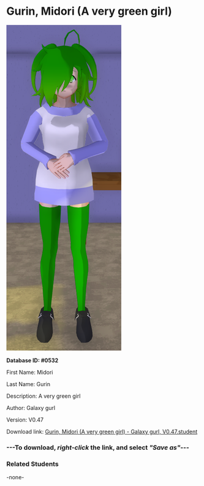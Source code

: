 # Gurin, Midori (A very green girl)

<img src="Files/Gurin, Midori (A very green girl).png" title="Gurin, Midori (A very green girl) - Galaxy gurl, V0.47">

**Database ID: #0532**

First Name: Midori

Last Name: Gurin

Description: A very green girl

Author: Galaxy gurl

Version: V0.47

Download link: <a href="https://raw.githubusercontent.com/Arbiter1223/Daigaku-Gurashi-Custom-Students/master/Students/Files/Gurin%2C%20Midori%20(A%20very%20green%20girl)%20-%20Galaxy%20gurl%2C%20V0.47.student">Gurin, Midori (A very green girl) - Galaxy gurl, V0.47.student</a>

### ---**To download, _right-click_ the link, and select _"Save as"_**---

### Related Students

-none-

